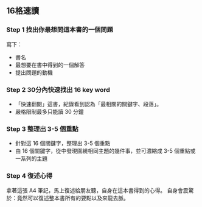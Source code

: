 ## 16格速讀

### Step 1 找出你最想問這本書的一個問題
寫下：  
- 書名
- 最想要在書中得到的一個解答
- 提出問題的動機

### Step 2 30分內快速找出 16 key word
- 「快速翻閱」這書，紀錄看到認為「最相關的關鍵字、段落」。
- 嚴格限制最多只能讀 30 分鐘


### Step 3 整理出 3-5 個重點
- 針對這 16 個關鍵字，整理出 3-5 個重點
- 由 16 個關鍵字，從中發現圍繞相同主題的幾件事，並可濃縮成 3-5 個重點或一系列的主題

### Step 4 復述心得
拿著這張 A4 筆記，馬上復述給朋友聽，自身在這本書得到的心得。
自身會震驚於：竟然可以復述整本書所有的要點以及來龍去脈。
